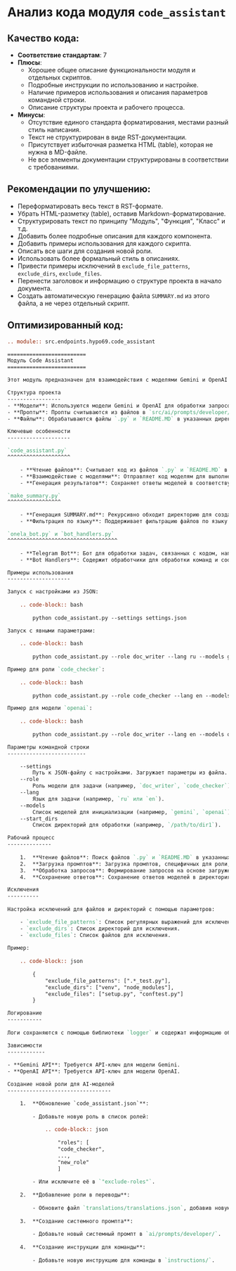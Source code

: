 # Анализ кода модуля `code_assistant`

## Качество кода:
- **Соответствие стандартам**: 7
- **Плюсы**:
    - Хорошее общее описание функциональности модуля и отдельных скриптов.
    - Подробные инструкции по использованию и настройке.
    - Наличие примеров использования и описания параметров командной строки.
    - Описание структуры проекта и рабочего процесса.
- **Минусы**:
    - Отсутствие единого стандарта форматирования, местами разный стиль написания.
    - Текст не структурирован в виде RST-документации.
    - Присутствует избыточная разметка HTML (table), которая не нужна в MD-файле.
    - Не все элементы документации структурированы в соответствии с требованиями.

## Рекомендации по улучшению:
- Переформатировать весь текст в RST-формате.
- Убрать HTML-разметку (table), оставив Markdown-форматирование.
- Структурировать текст по принципу "Модуль", "Функция", "Класс" и т.д.
- Добавить более подробные описания для каждого компонента.
- Добавить примеры использования для каждого скрипта.
- Описать все шаги для создания новой роли.
- Использовать более формальный стиль в описаниях.
- Привести примеры исключений в `exclude_file_patterns`, `exclude_dirs`, `exclude_files`.
- Перенести заголовок и информацию о структуре проекта в начало документа.
- Создать автоматическую генерацию файла `SUMMARY.md` из этого файла, а не через отдельный скрипт.

## Оптимизированный код:
```rst
.. module:: src.endpoints.hypo69.code_assistant

=========================
Модуль Code Assistant
=========================

Этот модуль предназначен для взаимодействия с моделями Gemini и OpenAI для обработки исходного кода проекта. Он включает в себя инструменты для генерации документации, проверки кода и создания тестов на основе указанных файлов. Модуль также включает скрипты для создания файла `SUMMARY.md` для компиляции документации и Telegram-бота для обработки задач, связанных с кодом.

Структура проекта
-----------------
- **Модели**: Используются модели Gemini и OpenAI для обработки запросов.
- **Пропты**: Пропты считываются из файлов в `src/ai/prompts/developer/` (например, `doc_writer_en.md`).
- **Файлы**: Обрабатываются файлы `.py` и `README.MD` в указанных директориях.

Ключевые особенности
--------------------

`code_assistant.py`
^^^^^^^^^^^^^^^^^^^^

    - **Чтение файлов**: Считывает код из файлов `.py` и `README.MD` в указанных директориях.
    - **Взаимодействие с моделями**: Отправляет код моделям для выполнения задач, таких как генерация документации или проверка ошибок.
    - **Генерация результатов**: Сохраняет ответы моделей в соответствующих директориях для каждой роли.

`make_summary.py`
^^^^^^^^^^^^^^^^^

    - **Генерация SUMMARY.md**: Рекурсивно обходит директорию для создания файла `SUMMARY.md` для компиляции документации.
    - **Фильтрация по языку**: Поддерживает фильтрацию файлов по языку (`ru` или `en`).

`onela_bot.py` и `bot_handlers.py`
^^^^^^^^^^^^^^^^^^^^^^^^^^^^^^^^^^^

    - **Telegram Bot**: Бот для обработки задач, связанных с кодом, например, отправка фрагментов кода на проверку или генерация документации.
    - **Bot Handlers**: Содержит обработчики для обработки команд и сообщений бота.

Примеры использования
--------------------

Запуск с настройками из JSON:
    
    .. code-block:: bash
    
        python code_assistant.py --settings settings.json

Запуск с явными параметрами:
    
    .. code-block:: bash
    
        python code_assistant.py --role doc_writer --lang ru --models gemini openai --start_dirs /path/to/dir1 /path/to/dir2

Пример для роли `code_checker`:
    
    .. code-block:: bash
    
        python code_assistant.py --role code_checker --lang en --models gemini --start_dirs /path/to/dir

Пример для модели `openai`:
    
    .. code-block:: bash
    
        python code_assistant.py --role doc_writer --lang en --models openai

Параметры командной строки
-------------------------

    --settings
        Путь к JSON-файлу с настройками. Загружает параметры из файла.
    --role
        Роль модели для задачи (например, `doc_writer`, `code_checker`).
    --lang
        Язык для задачи (например, `ru` или `en`).
    --models
        Список моделей для инициализации (например, `gemini`, `openai`).
    --start_dirs
        Список директорий для обработки (например, `/path/to/dir1`).

Рабочий процесс
--------------
    
    1.  **Чтение файлов**: Поиск файлов `.py` и `README.MD` в указанных директориях.
    2.  **Загрузка промптов**: Загрузка промптов, специфичных для роли, из `src/ai/prompts/developer/`.
    3.  **Обработка запросов**: Формирование запросов на основе загруженных файлов и их отправка моделям.
    4.  **Сохранение ответов**: Сохранение ответов моделей в директориях, соответствующих роли и модели (например, `docs/raw_rst_from_<model>/<lang>/`).

Исключения
----------
    
Настройка исключений для файлов и директорий с помощью параметров:

    - `exclude_file_patterns`: Список регулярных выражений для исключения файлов.
    - `exclude_dirs`: Список директорий для исключения.
    - `exclude_files`: Список файлов для исключения.
    
Пример:
    
    .. code-block:: json
    
        {
            "exclude_file_patterns": [".*_test.py"],
            "exclude_dirs": ["venv", "node_modules"],
            "exclude_files": ["setup.py", "conftest.py"]
        }

Логирование
-----------
    
Логи сохраняются с помощью библиотеки `logger` и содержат информацию об обработке файлов и ответах моделей.

Зависимости
------------
    
- **Gemini API**: Требуется API-ключ для модели Gemini.
- **OpenAI API**: Требуется API-ключ для модели OpenAI.

Создание новой роли для AI-моделей
---------------------------------

    1.  **Обновление `code_assistant.json`**:
    
        - Добавьте новую роль в список ролей:
        
            .. code-block:: json
        
                "roles": [
                "code_checker",
                ...,
                "new_role"
                ]
        
        - Или исключите её в `"exclude-roles"`.
    
    2.  **Добавление роли в переводы**:
    
        - Обновите файл `translations/translations.json`, добавив новую роль.
    
    3.  **Создание системного промпта**:
    
        - Добавьте новый системный промпт в `ai/prompts/developer/`.
    
    4.  **Создание инструкции для команды**:
    
        - Добавьте новую инструкцию для команды в `instructions/`.